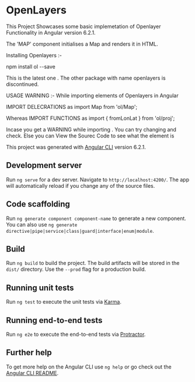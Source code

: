 # OpenLayers
This Project Showcases some basic implemetation of Openlayer Functionality in 
Angular version 6.2.1.

The 'MAP' component initialises a Map and renders it in HTML.

Installing Openlayers :-

npm install ol --save 

This is the latest one . The other package with name openlayers is discontinued.

USAGE WARNING :-
While importing elements of Openlayers in Angular

IMPORT DELECRATIONS as
import Map from 'ol/Map';

Whereas IMPORT FUNCTIONS as
import { fromLonLat } from 'ol/proj';

Incase you get a WARNING while importing . You can try changing and check.
Else you can View the Sourec Code to see what the element is


This project was generated with [Angular CLI](https://github.com/angular/angular-cli) version 6.2.1.

## Development server

Run `ng serve` for a dev server. Navigate to `http://localhost:4200/`. The app will automatically reload if you change any of the source files.

## Code scaffolding

Run `ng generate component component-name` to generate a new component. You can also use `ng generate directive|pipe|service|class|guard|interface|enum|module`.

## Build

Run `ng build` to build the project. The build artifacts will be stored in the `dist/` directory. Use the `--prod` flag for a production build.

## Running unit tests

Run `ng test` to execute the unit tests via [Karma](https://karma-runner.github.io).

## Running end-to-end tests

Run `ng e2e` to execute the end-to-end tests via [Protractor](http://www.protractortest.org/).

## Further help

To get more help on the Angular CLI use `ng help` or go check out the [Angular CLI README](https://github.com/angular/angular-cli/blob/master/README.md).
